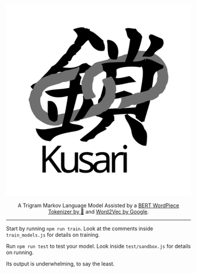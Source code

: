 <div align="center">
	<img src="media/logo.svg" alt="Kusari Logo"/>
	<br>
	<p>A Trigram Markov Language Model Assisted by a <a href="https://github.com/huggingface/tokenizers">BERT WordPiece Tokenizer by 🤗</a> and <a href="https://code.google.com/archive/p/word2vec/">Word2Vec by Google</a>.</p>
</div>

---

Start by running `npm run train`. Look at the comments inside `train_models.js` for details on training.

Run `npm run test` to test your model. Look inside `test/sandbox.js` for details on running.

Its output is underwhelming, to say the least.